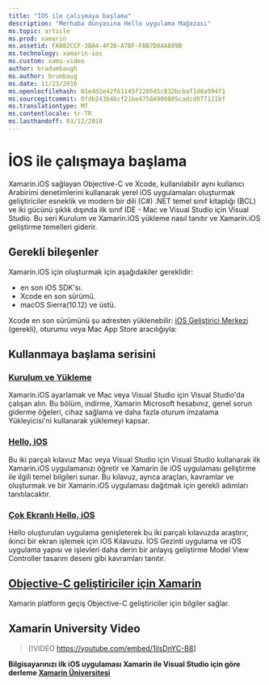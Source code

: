 ```yaml
---
title: "İOS ile çalışmaya başlama"
description: "Merhaba dünyasına Hello uygulama Mağazası"
ms.topic: article
ms.prod: xamarin
ms.assetid: FA802CCF-3BA4-4F26-A7BF-FBB7D0AA889B
ms.technology: xamarin-ios
ms.custom: xamu-video
author: bradumbaugh
ms.author: brumbaug
ms.date: 11/23/2016
ms.openlocfilehash: 01e4d2e42f61145f220545c832bcbaf1d8a994f1
ms.sourcegitcommit: 0fdb243b46cf21be47584900805cadcd077121bf
ms.translationtype: MT
ms.contentlocale: tr-TR
ms.lasthandoff: 03/12/2018
---
```

# <a name="getting-started-with-ios"></a>İOS ile çalışmaya başlama

Xamarin.iOS sağlayan Objective-C ve Xcode, kullanılabilir aynı kullanıcı Arabirimi denetimlerini kullanarak yerel iOS uygulamaları oluşturmak geliştiriciler esneklik ve modern bir dili (C#) .NET temel sınıf kitaplığı (BCL) ve iki gücünü şıklık dışında ilk sınıf IDE - Mac ve Visual Studio için Visual Studio. Bu seri Kurulum ve Xamarin.iOS yükleme nasıl tanıtır ve Xamarin.iOS geliştirme temelleri giderir.

## <a name="required-components"></a>Gerekli bileşenler

Xamarin.iOS için oluşturmak için aşağıdakiler gereklidir:

-    en son iOS SDK'sı.
-    Xcode en son sürümü.
-    macOS Sierra(10.12) ve üstü.

Xcode en son sürümünü şu adresten yüklenebilir: [iOS Geliştirici Merkezi](https://developer.apple.com/devcenter/ios/index.action#downloads) (gerekli), oturumu veya Mac App Store aracılığıyla:

## <a name="getting-started-series"></a>Kullanmaya başlama serisini

###  <a name="setup-and-installationiosget-startedinstallationindexmd"></a>[Kurulum ve Yükleme](~/ios/get-started/installation/index.md)

Xamarin.iOS ayarlamak ve Mac veya Visual Studio için Visual Studio'da çalışan alın. Bu bölüm, indirme, Xamarin Microsoft hesabınız, genel sorun giderme öğeleri, cihaz sağlama ve daha fazla oturum imzalama Yükleyicisi'ni kullanarak yüklemeyi kapsar.

###  <a name="hello-iosiosget-startedhello-iosindexmd"></a>[Hello, iOS](~/ios/get-started/hello-ios/index.md)

Bu iki parçalı kılavuz Mac veya Visual Studio için Visual Studio kullanarak ilk Xamarin.iOS uygulamanızı öğretir ve Xamarin ile iOS uygulaması geliştirme ile ilgili temel bilgileri sunar. Bu kılavuz, ayrıca araçları, kavramlar ve oluşturmak ve bir Xamarin.iOS uygulaması dağıtmak için gerekli adımları tanıtılacaktır.

###  <a name="hello-ios-multiscreeniosget-startedhello-ios-multiscreenindexmd"></a>[Çok Ekranlı Hello, iOS ](~/ios/get-started/hello-ios-multiscreen/index.md)

Hello oluşturulan uygulama genişleterek bu iki parçalı kılavuzda araştırır, ikinci bir ekran işlemek için iOS Kılavuzu. İOS Gezinti uygulama ve iOS uygulama yapısı ve işlevleri daha derin bir anlayış geliştirme Model View Controller tasarım deseni gibi kavramları tanıtır.

##  <a name="xamarin-for-objective-c-developersobjective-c-developersindexmd"></a>[Objective-C geliştiriciler için Xamarin](objective-c-developers/index.md)

Xamarin platform geçiş Objective-C geliştiriciler için bilgiler sağlar.

## <a name="xamarin-university-video"></a>Xamarin University Video

> [!VIDEO https://youtube.com/embed/1ilsDnYC-B8]

**Bilgisayarınızı ilk iOS uygulaması Xamarin ile Visual Studio için göre derleme [Xamarin Üniversitesi](https://university.xamarin.com)**